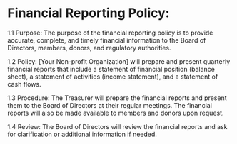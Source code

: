 # Financial Reporting Policy:

1.1 Purpose: The purpose of the financial reporting policy is to provide accurate, complete, and timely financial information to the Board of Directors, members, donors, and regulatory authorities.

1.2 Policy: [Your Non-profit Organization] will prepare and present quarterly financial reports that include a statement of financial position (balance sheet), a statement of activities (income statement), and a statement of cash flows.

1.3 Procedure: The Treasurer will prepare the financial reports and present them to the Board of Directors at their regular meetings. The financial reports will also be made available to members and donors upon request.

1.4 Review: The Board of Directors will review the financial reports and ask for clarification or additional information if needed.

